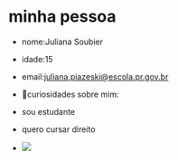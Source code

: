 # minha pessoa
- nome:Juliana Soubier
- idade:15
- email:juliana.piazeski@escola.pr.gov.br


- 🤗curiosidades sobre mim:
- sou estudante 
- quero cursar direito
- ![](https://img.shields.io/badge/Scratch-4D97FF?style=for-the-badge&logo=Scratch&logoColor=white)



